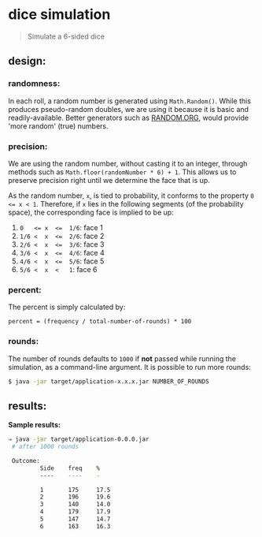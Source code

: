 
# dice simulation

> Simulate a 6-sided dice


## design:

### randomness:

In each roll, a random number is generated using `Math.Random()`.
While this produces pseudo-random doubles, we are using it because it
is basic and readily-available. Better generators such as
[RANDOM.ORG][random], would provide 'more random' (true) numbers.

[random]:https://www.random.org/

### precision:

We are using the random number, without casting it to an integer,
through methods such as `Math.floor(randomNumber * 6) + 1`. This allows us
to preserve precision right until we determine the face that is up.

As the random number, `x`, is tied to probability, it conforms to the
property `0 <= x < 1`. Therefore, if `x` lies in the following segments
(of the probability space), the corresponding face is implied to be up:

1. `0   <= x  <=  1/6`: face 1
1. `1/6 <  x  <=  2/6`: face 2
1. `2/6 <  x  <=  3/6`: face 3
1. `3/6 <  x  <=  4/6`: face 4
1. `4/6 <  x  <=  5/6`: face 5
1. `5/6 <  x  <   1`: face 6

### percent:

The percent is simply calculated by:

```
percent = (frequency / total-number-of-rounds) * 100
```

### rounds:

The number of rounds defaults to `1000` if **not** passed while running the
simulation, as a command-line argument. It is possible to run more
rounds:

```bash
$ java -jar target/application-x.x.x.jar NUMBER_OF_ROUNDS
```


## results:

**Sample results:**

```bash
⇒ java -jar target/application-0.0.0.jar
 # after 1000 rounds

 Outcome:
         Side    freq    %
         ----    ----    -

         1       175     17.5
         2       196     19.6
         3       140     14.0
         4       179     17.9
         5       147     14.7
         6       163     16.3

```

